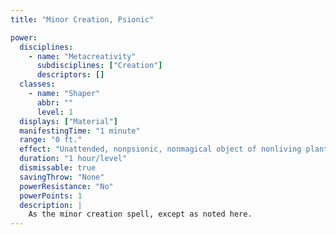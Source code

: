 ```yaml
---
title: "Minor Creation, Psionic"

power:
  disciplines:
    - name: "Metacreativity"
      subdisciplines: ["Creation"]
      descriptors: []
  classes:
    - name: "Shaper"
      abbr: ""
      level: 1
  displays: ["Material"]
  manifestingTime: "1 minute"
  range: "0 ft."
  effect: "Unattended, nonpsionic, nonmagical object of nonliving plant matter, up to 1 cu. ft./level"
  duration: "1 hour/level"
  dismissable: true
  savingThrow: "None"
  powerResistance: "No"
  powerPoints: 1
  description: |
    As the minor creation spell, except as noted here.
---
```

